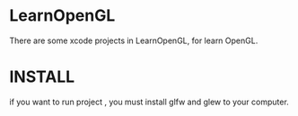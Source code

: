 # LearnOpenGL
There are some xcode projects in LearnOpenGL, for learn OpenGL.

# INSTALL

if you want to run project , you must install glfw and glew to your computer.


